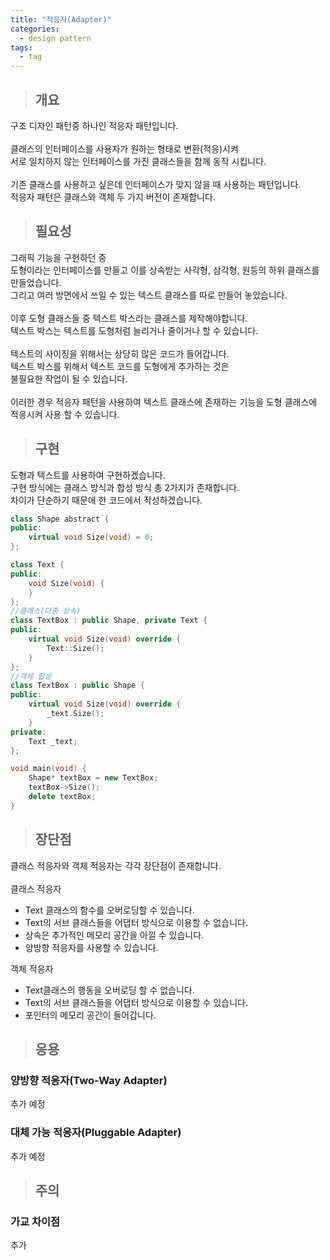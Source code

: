 ```yaml
---
title: "적응자(Adapter)"
categories:
  - design pattern
tags:
  - tag
---
```

> ## 개요

구조 디자인 패턴중 하나인 적응자 패턴입니다.<br>
<br>
클래스의 인터페이스를 사용자가 원하는 형태로 변환(적응)시켜<br>
서로 일치하지 않는 인터페이스를 가진 클래스들을 함께 동작 시킵니다.<br>
<br>
기존 클래스를 사용하고 싶은데 인터페이스가 맞지 않을 때 사용하는 패턴입니다.<br>
적응자 패턴은 클래스와 객체 두 가지 버전이 존재합니다.
> ## 필요성

그래픽 기능을 구현하던 중<br>
도형이라는 인터페이스를 만들고 이를 상속받는 사각형, 삼각형, 원등의 하위 클래스를 만들었습니다.<br>
그리고 여러 방면에서 쓰일 수 있는 텍스트 클래스를 따로 만들어 놓았습니다.<br>
<br>
이후 도형 클래스들 중 텍스트 박스라는 클래스를 제작해야합니다.<br>
텍스트 박스는 텍스트를 도형처럼 늘리거나 줄이거나 할 수 있습니다.<br>
<br>
텍스트의 사이징을 위해서는 상당히 많은 코드가 들어갑니다.<br>
텍스트 박스를 위해서 텍스트 코드를 도형에게 추가하는 것은<br>
불필요한 작업이 될 수 있습니다.<br>
<br>
이러한 경우 적응자 패턴을 사용하여 텍스트 클래스에 존재하는 기능을 도형 클래스에<br>
적응시켜 사용 할 수 있습니다.
> ## 구현

도형과 텍스트를 사용하여 구현하겠습니다.<br>
구현 방식에는 클래스 방식과 합성 방식 총 2가지가 존재합니다.<br>
차이가 단순하기 때문에 한 코드에서 작성하겠습니다.
```cpp
class Shape abstract {
public:
	virtual void Size(void) = 0;
};

class Text {
public:
	void Size(void) {
	}
};
//클래스(다중 상속)
class TextBox : public Shape, private Text {
public:
	virtual void Size(void) override {
		Text::Size();
	}
};
//객체 합성
class TextBox : public Shape {
public:
	virtual void Size(void) override {
		_text.Size();
	}
private:
	Text _text;
};

void main(void) {
	Shape* textBox = new TextBox;
	textBox->Size();
	delete textBox;
}
```
> ## 장단점

클래스 적응자와 객체 적응자는 각각 장단점이 존재합니다.<br>
<br>
클래스 적응자
- Text 클래스의 함수를 오버로딩할 수 있습니다.
- Text의 서브 클래스들을 어댑터 방식으로 이용할 수 없습니다.
- 상속은 추가적인 메모리 공간을 아낄 수 있습니다.
- 양방향 적응자를 사용할 수 있습니다.

객체 적응자
- Text클래스의 행동을 오버로딩 할 수 없습니다.
- Text의 서브 클래스들을 어댑터 방식으로 이용할 수 있습니다.
- 포인터의 메모리 공간이 들어갑니다.

> ## 응용

### 양방향 적응자(Two-Way Adapter)
추가 예정
### 대체 가능 적응자(Pluggable Adapter)
추가 예정

> ## 주의

### 가교 차이점
추가 
